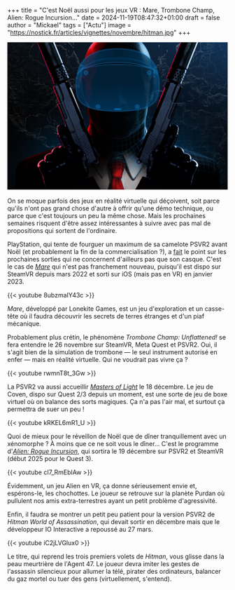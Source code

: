 +++
title = "C'est Noël aussi pour les jeux VR : Mare, Trombone Champ, Alien: Rogue Incursion…"
date = 2024-11-19T08:47:32+01:00
draft = false
author = "Mickael"
tags = ["Actu"]
image = "https://nostick.fr/articles/vignettes/novembre/hitman.jpg"
+++

![Hitman World of Assassination](hitman.jpg "Un tueur c'est quand même plus classe avec un casque VR sur la tête.")

On se moque parfois des jeux en réalité virtuelle qui déçoivent, soit parce qu'ils n'ont pas grand chose d'autre à offrir qu'une démo technique, ou parce que c'est toujours un peu la même chose. Mais les prochaines semaines risquent d'être assez intéressantes à suivre avec pas mal de propositions qui sortent de l'ordinaire. 

PlayStation, qui tente de fourguer un maximum de sa camelote PSVR2 avant Noël (et probablement la fin de la commercialisation ?), a [fait](https://blog.playstation.com/2024/11/18/ps-vr2-new-alien-rogue-incursion-details-mare-out-today-release-dates-for-hitman-world-of-assassination-and-more/) le point sur les prochaines sorties qui ne concernent d'ailleurs pas que son casque. C'est le cas de *[Mare](https://www.lonekitegames.com)* qui n'est pas franchement nouveau, puisqu'il est dispo sur SteamVR depuis mars 2022 et sorti sur iOS (mais pas en VR) en janvier 2023.

{{< youtube 8ubzmaIY43c >}} 

*Mare*, développé par Lonekite Games, est un jeu d'exploration et un casse-tête où il faudra découvrir les secrets de terres étranges et d'un piaf mécanique.

Probablement plus crétin, le phénomène *Trombone Champ: Unflattened!* se fera entendre le 26 novembre sur SteamVR, Meta Quest et PSVR2. Oui, il s'agit bien de la simulation de trombone — le seul instrument autorisé en enfer — mais en réalité virtuelle. Qui ne voudrait pas vivre ça ?

{{< youtube rwmnT8t_3Gw >}} 

La PSVR2 va aussi accueillir *[Masters of Light](https://wearecoven.com)* le 18 décembre. Le jeu de Coven, dispo sur Quest 2/3 depuis un moment, est une sorte de jeu de boxe virtuel où on balance des sorts magiques. Ça n'a pas l'air mal, et surtout ça permettra de suer un peu !

{{< youtube kRKEL6mR1_U >}} 

Quoi de mieux pour le réveillon de Noël que de dîner tranquillement avec un xénomorphe ? À moins que ce ne soit vous le dîner… C'est le programme d'*[Alien: Rogue Incursion](https://alienrogueincursion.com)*, qui sortira le 19 décembre sur PSVR2 et SteamVR (début 2025 pour le Quest 3).

{{< youtube cI7_RmEbIAw >}} 

Évidemment, un jeu Alien en VR, ça donne sérieusement envie et, espérons-le, les chochottes. Le joueur se retrouve sur la planète Purdan où pullulent nos amis extra-terrestres ayant un petit problème d'agressivité.

Enfin, il faudra se montrer un petit peu patient pour la version PSVR2 de *Hitman World of Assassination*, qui devait sortir en décembre mais que le développeur IO Interactive a repoussé au 27 mars.

{{< youtube iC2jLVGlux0 >}} 

Le titre, qui reprend les trois premiers volets de *Hitman*, vous glisse dans la peau meurtrière de l'Agent 47. Le joueur devra imiter les gestes de l'assassin silencieux pour allumer la télé, pirater des ordinateurs, balancer du gaz mortel ou tuer des gens (virtuellement, s'entend).